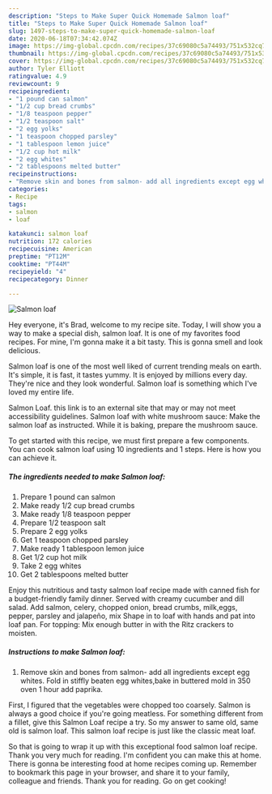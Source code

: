 ```yaml
---
description: "Steps to Make Super Quick Homemade Salmon loaf"
title: "Steps to Make Super Quick Homemade Salmon loaf"
slug: 1497-steps-to-make-super-quick-homemade-salmon-loaf
date: 2020-06-18T07:34:42.074Z
image: https://img-global.cpcdn.com/recipes/37c69080c5a74493/751x532cq70/salmon-loaf-recipe-main-photo.jpg
thumbnail: https://img-global.cpcdn.com/recipes/37c69080c5a74493/751x532cq70/salmon-loaf-recipe-main-photo.jpg
cover: https://img-global.cpcdn.com/recipes/37c69080c5a74493/751x532cq70/salmon-loaf-recipe-main-photo.jpg
author: Tyler Elliott
ratingvalue: 4.9
reviewcount: 9
recipeingredient:
- "1 pound can salmon"
- "1/2 cup bread crumbs"
- "1/8 teaspoon pepper"
- "1/2 teaspoon salt"
- "2 egg yolks"
- "1 teaspoon chopped parsley"
- "1 tablespoon lemon juice"
- "1/2 cup hot milk"
- "2 egg whites"
- "2 tablespoons melted butter"
recipeinstructions:
- "Remove skin and bones from salmon- add all ingredients except egg whites. Fold in stiffly beaten egg whites,bake in buttered mold in 350 oven 1 hour add paprika."
categories:
- Recipe
tags:
- salmon
- loaf

katakunci: salmon loaf 
nutrition: 172 calories
recipecuisine: American
preptime: "PT12M"
cooktime: "PT44M"
recipeyield: "4"
recipecategory: Dinner

---
```



![Salmon loaf](https://img-global.cpcdn.com/recipes/37c69080c5a74493/751x532cq70/salmon-loaf-recipe-main-photo.jpg)

Hey everyone, it's Brad, welcome to my recipe site. Today, I will show you a way to make a special dish, salmon loaf. It is one of my favorites food recipes. For mine, I'm gonna make it a bit tasty. This is gonna smell and look delicious.

Salmon loaf is one of the most well liked of current trending meals on earth. It's simple, it is fast, it tastes yummy. It is enjoyed by millions every day. They're nice and they look wonderful. Salmon loaf is something which I've loved my entire life.

Salmon Loaf. this link is to an external site that may or may not meet accessibility guidelines. Salmon loaf with white mushroom sauce: Make the salmon loaf as instructed. While it is baking, prepare the mushroom sauce.


To get started with this recipe, we must first prepare a few components. You can cook salmon loaf using 10 ingredients and 1 steps. Here is how you can achieve it.

<!--inarticleads1-->

##### The ingredients needed to make Salmon loaf:

1. Prepare 1 pound can salmon
1. Make ready 1/2 cup bread crumbs
1. Make ready 1/8 teaspoon pepper
1. Prepare 1/2 teaspoon salt
1. Prepare 2 egg yolks
1. Get 1 teaspoon chopped parsley
1. Make ready 1 tablespoon lemon juice
1. Get 1/2 cup hot milk
1. Take 2 egg whites
1. Get 2 tablespoons melted butter


Enjoy this nutritious and tasty salmon loaf recipe made with canned fish for a budget-friendly family dinner. Served with creamy cucumber and dill salad. Add salmon, celery, chopped onion, bread crumbs, milk,eggs, pepper, parsley and jalapeño, mix Shape in to loaf with hands and pat into loaf pan. For topping: Mix enough butter in with the Ritz crackers to moisten. 

<!--inarticleads2-->

##### Instructions to make Salmon loaf:

1. Remove skin and bones from salmon- add all ingredients except egg whites. Fold in stiffly beaten egg whites,bake in buttered mold in 350 oven 1 hour add paprika.


First, I figured that the vegetables were chopped too coarsely. Salmon is always a good choice if you&#39;re going meatless. For something different from a fillet, give this Salmon Loaf recipe a try. So my answer to same old, same old is salmon loaf. This salmon loaf recipe is just like the classic meat loaf. 

So that is going to wrap it up with this exceptional food salmon loaf recipe. Thank you very much for reading. I'm confident you can make this at home. There is gonna be interesting food at home recipes coming up. Remember to bookmark this page in your browser, and share it to your family, colleague and friends. Thank you for reading. Go on get cooking!
